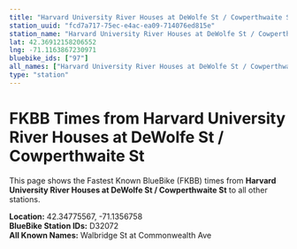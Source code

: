 ```yaml
---
title: "Harvard University River Houses at DeWolfe St / Cowperthwaite St"
station_uuid: "fcd7a717-75ec-e4ac-ea09-714076ed815e"
station_name: "Harvard University River Houses at DeWolfe St / Cowperthwaite St"
lat: 42.36912158206552
lng: -71.1163867230971
bluebike_ids: ["97"]
all_names: ["Harvard University River Houses at DeWolfe St / Cowperthwaite St"]
type: "station"
---
```


# FKBB Times from Harvard University River Houses at DeWolfe St / Cowperthwaite St

This page shows the Fastest Known BlueBike (FKBB) times from **Harvard University River Houses at DeWolfe St / Cowperthwaite St** to all other stations.

**Location:** 42.34775567, -71.1356758  
**BlueBike Station IDs:** D32072  
**All Known Names:** Walbridge St at Commonwealth Ave

